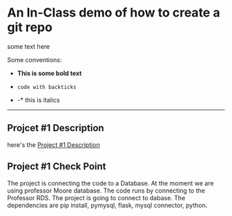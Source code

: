 # An In-Class demo of how to create a git repo

some text here

Some conventions: 

- **This is some bold text**

- `code with backticks`

- -* this is italics
---

## Projcet #1 Description 
here's the [Project #1 Description](https://docs.google.com/presentation/d/1Vxm8KqTgVamPSdqIsvXFYXlEHtZF6qRhTkM0TiUOJoA/edit?usp=sharing)

## Project #1 Check Point

The project is connecting the code to a Database. At the moment we are using professor Moore database. The code runs by connecting to the Professor RDS. The project is going to connect to dabase. The dependencies are pip install, pymysql, flask, mysql connector, python. 
